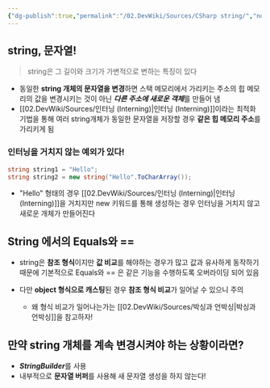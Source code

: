 ```yaml
---
{"dg-publish":true,"permalink":"/02.DevWiki/Sources/CSharp string/","noteIcon":"","created":"2024-10-24T10:59:36.000+09:00","updated":"2025-08-05T11:45:27.478+09:00"}
---
```


## string, 문자열!

> string은 그 길이와 크기가 가변적으로 변하는 특징이 있다

* 동일한 **string 개체의 문자열을 변경**하면 스택 메모리에서 가리키는 주소의 힙 메모리의 값을 변경시키는 것이 아닌 ***다른 주소에 새로운 객체***를 만들어 냄 
* [[02.DevWiki/Sources/인터닝 (Interning)\|인터닝 (Interning)]]이라는 최적화 기법을 통해 여러 string개체가 동일한 문자열을 저장할 경우 **같은 힙 메모리 주소**를 가리키게 됨

### 인터닝을 거치지 않는 예외가 있다!
``` C#
string string1 = "Hello"; 
string string2 = new string("Hello".ToCharArray());
```
* "Hello" 형태의 경우 [[02.DevWiki/Sources/인터닝 (Interning)\|인터닝 (Interning)]]을 거치지만 new 키워드를 통해 생성하는 경우 인터닝을 거치지 않고 새로운 개체가 만들어진다
## String 에서의 Equals와 ==
* string은 **참조 형식**이지만 **값 비교**를 해야하는 경우가 많고 값과 유사하게 동작하기 때문에 기본적으로 Equals와 == 은 같은 기능을 수행하도록 오버라이딩 되어 있음

* 다만 **object 형식으로 캐스팅**된 경우 **참조 형식 비교**가 일어날 수 있으니 주의
	* 왜 형식 비교가 일어나는가는 [[02.DevWiki/Sources/박싱과 언박싱\|박싱과 언박싱]]을 참고하자!
## 만약 string 개체를 계속 변경시켜야 하는 상황이라면?
* ***StringBuilder***를 사용
* 내부적으로 **문자열 버퍼**를 사용해 새 문자열 생성을 하지 않는다!


